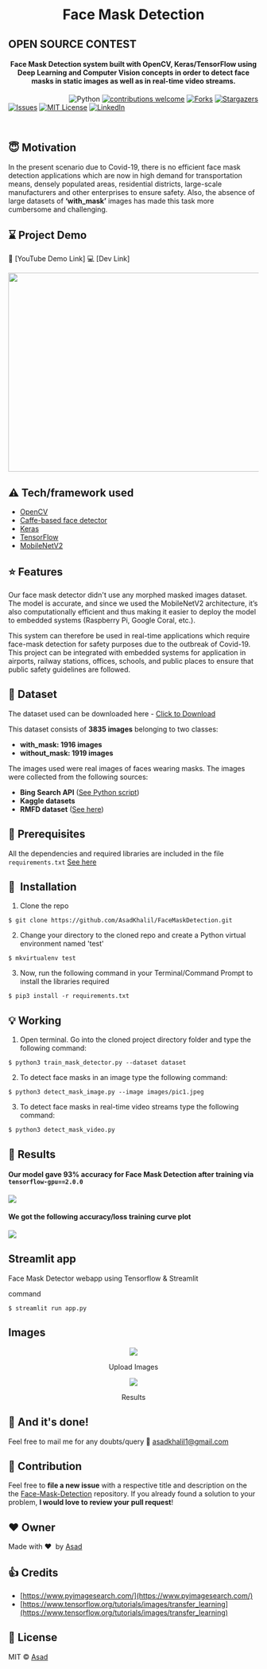 <h1 align="center">Face Mask Detection</h1>

## OPEN SOURCE CONTEST

<div align= "center">
  <h4>Face Mask Detection system built with OpenCV, Keras/TensorFlow using Deep Learning and Computer Vision concepts in order to detect face masks in static images as well as in real-time video streams.</h4>
</div>

&nbsp;&nbsp;&nbsp;&nbsp;&nbsp;&nbsp;&nbsp;&nbsp;&nbsp;&nbsp;&nbsp;&nbsp;&nbsp;&nbsp;&nbsp;&nbsp;&nbsp;&nbsp;&nbsp;&nbsp;&nbsp;&nbsp;&nbsp;&nbsp;&nbsp;&nbsp;&nbsp;&nbsp;&nbsp;&nbsp;
![Python](https://img.shields.io/badge/python-v3.6+-blue.svg)
[![contributions welcome](https://img.shields.io/badge/contributions-welcome-brightgreen.svg?style=flat)](https://github.com/AsadKhalil/FaceMaskDetection/issues)
[![Forks](https://img.shields.io/github/forks/AsadKhalil/FaceMaskDetection.svg?logo=github)](https://github.com/AsadKhalil/FaceMaskDetection/network/members)
[![Stargazers](https://img.shields.io/github/stars/AsadKhalil/FaceMaskDetection.svg?logo=github)](https://github.com/AsadKhalil/FaceMaskDetection/stargazers)
[![Issues](https://img.shields.io/github/issues/AsadKhalil/FaceMaskDetection.svg?logo=github)](https://github.com/AsadKhalil/FaceMaskDetection/Face-Mask-Detection/issues)
[![MIT License](https://img.shields.io/github/license/AsadKhalil/FaceMaskDetection.svg?style=flat-square)](https://github.com/AsadKhalil/FaceMaskDetection/Face-Mask-Detection/blob/master/LICENSE)
[![LinkedIn](https://img.shields.io/badge/-LinkedIn-black.svg?style=flat-square&logo=linkedin&colorB=555)](https://www.linkedin.com/in/muhammad-asad10/)


&nbsp;&nbsp;&nbsp;&nbsp;&nbsp;&nbsp;&nbsp;&nbsp;&nbsp;&nbsp;&nbsp;&nbsp;&nbsp;&nbsp;&nbsp;&nbsp;&nbsp;&nbsp;&nbsp;&nbsp;&nbsp;&nbsp;&nbsp;&nbsp;&nbsp;&nbsp;&nbsp;&nbsp;&nbsp;&nbsp;&nbsp;&nbsp;&nbsp;&nbsp;&nbsp;



## :innocent: Motivation
In the present scenario due to Covid-19, there is no efficient face mask detection applications which are now in high demand for transportation means, densely populated areas, residential districts, large-scale manufacturers and other enterprises to ensure safety. Also, the absence of large datasets of __‘with_mask’__ images has made this task more cumbersome and challenging. 

 
## :hourglass: Project Demo
:movie_camera: [YouTube Demo Link]
:computer: [Dev Link]


<p align="center"><img src="https://github.com/AsadKhalil/FaceMaskDetection/blob/master/Readme_images/Screen%20Shot%202020-05-14%20at%208.49.06%20PM.png" width="700" height="400"></p>


## :warning: Tech/framework used

- [OpenCV](https://opencv.org/)
- [Caffe-based face detector](https://caffe.berkeleyvision.org/)
- [Keras](https://keras.io/)
- [TensorFlow](https://www.tensorflow.org/)
- [MobileNetV2](https://arxiv.org/abs/1801.04381)

## :star: Features
Our face mask detector didn't use any morphed masked images dataset. The model is accurate, and since we used the MobileNetV2 architecture, it’s also computationally efficient and thus making it easier to deploy the model to embedded systems (Raspberry Pi, Google Coral, etc.).

This system can therefore be used in real-time applications which require face-mask detection for safety purposes due to the outbreak of Covid-19. This project can be integrated with embedded systems for application in airports, railway stations, offices, schools, and public places to ensure that public safety guidelines are followed.

## :file_folder: Dataset
The dataset used can be downloaded here - [Click to Download](https://drive.google.com/drive/folders/1XDte2DL2Mf_hw4NsmGst7QtYoU7sMBVG?usp=sharing)

This dataset consists of __3835 images__ belonging to two classes:
*	__with_mask: 1916 images__
*	__without_mask: 1919 images__

The images used were real images of faces wearing masks. The images were collected from the following sources:

* __Bing Search API__ ([See Python script](https://github.com/AsadKhalil/FaceMaskDetection/Face-Mask-Detection/blob/master/search.py))
* __Kaggle datasets__ 
* __RMFD dataset__ ([See here](https://github.com/X-zhangyang/Real-World-Masked-Face-Dataset))

## :key: Prerequisites

All the dependencies and required libraries are included in the file <code>requirements.txt</code> [See here](https://github.com/AsadKhalil/FaceMaskDetection/blob/master/requirements.txt)

## 🚀&nbsp; Installation
1. Clone the repo
```
$ git clone https://github.com/AsadKhalil/FaceMaskDetection.git
```

2. Change your directory to the cloned repo and create a Python virtual environment named 'test'
```
$ mkvirtualenv test
```

3. Now, run the following command in your Terminal/Command Prompt to install the libraries required
```
$ pip3 install -r requirements.txt
```

## :bulb: Working

1. Open terminal. Go into the cloned project directory folder and type the following command:
```
$ python3 train_mask_detector.py --dataset dataset
```

2. To detect face masks in an image type the following command: 
```
$ python3 detect_mask_image.py --image images/pic1.jpeg
```

3. To detect face masks in real-time video streams type the following command:
```
$ python3 detect_mask_video.py 
```
## :key: Results

#### Our model gave 93% accuracy for Face Mask Detection after training via <code>tensorflow-gpu==2.0.0</code>

![](https://github.com/AsadKhalil/FaceMaskDetection/blob/master/Readme_images/Screenshot%202020-06-01%20at%209.48.27%20PM.png)

#### We got the following accuracy/loss training curve plot
![](https://github.com/AsadKhalil/FaceMaskDetection/blob/master/plot.png)

## Streamlit app

Face Mask Detector webapp using Tensorflow & Streamlit

command
```
$ streamlit run app.py 
```
## Images

<p align="center">
  <img src="Readme_images/1.PNG">
</p>
<p align="center">Upload Images</p>

<p align="center">
  <img src="Readme_images/2.PNG">
</p>
<p align="center">Results</p>

## :clap: And it's done!
Feel free to mail me for any doubts/query 
:email: asadkhalil1@gmail.com

## :handshake: Contribution
Feel free to **file a new issue** with a respective title and description on the the [Face-Mask-Detection](https://github.com/AsadKhalil/FaceMaskDetection) repository. If you already found a solution to your problem, **I would love to review your pull request**! 

## :heart: Owner
Made with :heart:&nbsp;  by [Asad](https://github.com/AsadKhalil)

## :+1: Credits
* [https://www.pyimagesearch.com/](https://www.pyimagesearch.com/)
* [https://www.tensorflow.org/tutorials/images/transfer_learning](https://www.tensorflow.org/tutorials/images/transfer_learning)

## :eyes: License
MIT © [Asad]()
